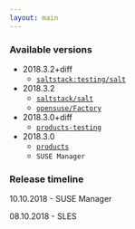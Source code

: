 ```yaml
---
layout: main
---
```


### Available versions

- 2018.3.2+diff
    - [`saltstack:testing/salt`](https://build.opensuse.org/package/show/systemsmanagement:saltstack:testing/salt)
- 2018.3.2
    - [`saltstack/salt`](https://build.opensuse.org/package/show/systemsmanagement:saltstack:testing/salt)
    - [`opensuse/Factory`](https://build.opensuse.org/package/show/openSUSE:Factory/salt)
- 2018.3.0+diff
    - [`products-testing`](https://build.opensuse.org/package/show/systemsmanagement:saltstack:products:testing/salt)
- 2018.3.0
    - [`products`](https://build.opensuse.org/package/show/systemsmanagement:saltstack/salt)
    - `SUSE Manager`

### Release timeline

10.10.2018 - SUSE Manager

08.10.2018 - SLES
